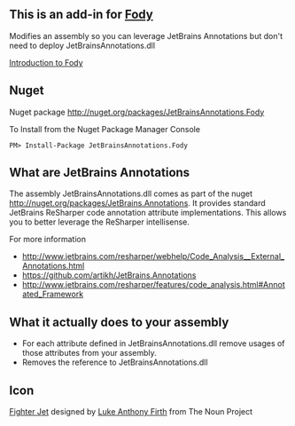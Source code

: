 ## This is an add-in for [Fody](https://github.com/Fody/Fody/) 

Modifies an assembly so you can leverage JetBrains Annotations but don't need to deploy JetBrainsAnnotations.dll

[Introduction to Fody](http://github.com/Fodyp/Fody/wiki/SampleUsage)

## Nuget 

Nuget package http://nuget.org/packages/JetBrainsAnnotations.Fody 

To Install from the Nuget Package Manager Console 
    
    PM> Install-Package JetBrainsAnnotations.Fody

## What are JetBrains Annotations

The assembly JetBrainsAnnotations.dll comes as part of the nuget http://nuget.org/packages/JetBrains.Annotations.
It provides standard JetBrains ReSharper code annotation attribute implementations. This allows you to better leverage the ReSharper intellisense.

For more information 

 * http://www.jetbrains.com/resharper/webhelp/Code_Analysis__External_Annotations.html 
 * https://github.com/artikh/JetBrains.Annotations
 * http://www.jetbrains.com/resharper/features/code_analysis.html#Annotated_Framework

## What it actually does to your assembly

 * For each attribute defined in JetBrainsAnnotations.dll remove usages of those attributes from your assembly.
 * Removes the reference to JetBrainsAnnotations.dll

## Icon

<a href="http://thenounproject.com/noun/fighter-jet/#icon-No9259" target="_blank">Fighter Jet</a> designed by <a href="http://thenounproject.com/lukefirth" target="_blank">Luke Anthony Firth</a> from The Noun Project